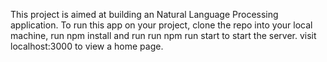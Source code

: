 This project is aimed at building an Natural Language Processing application.
To run this app on your project, clone the repo into your local machine, run npm install and run run npm run start to start the server.
visit localhost:3000 to view a home page.
